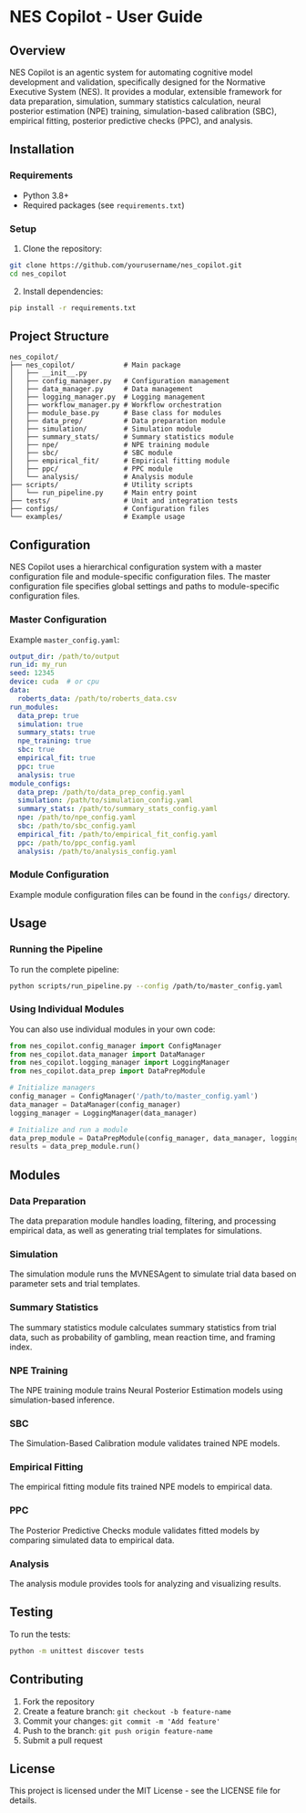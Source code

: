 # NES Copilot - User Guide

## Overview

NES Copilot is an agentic system for automating cognitive model development and validation, specifically designed for the Normative Executive System (NES). It provides a modular, extensible framework for data preparation, simulation, summary statistics calculation, neural posterior estimation (NPE) training, simulation-based calibration (SBC), empirical fitting, posterior predictive checks (PPC), and analysis.

## Installation

### Requirements

- Python 3.8+
- Required packages (see `requirements.txt`)

### Setup

1. Clone the repository:
```bash
git clone https://github.com/yourusername/nes_copilot.git
cd nes_copilot
```

2. Install dependencies:
```bash
pip install -r requirements.txt
```

## Project Structure

```
nes_copilot/
├── nes_copilot/            # Main package
│   ├── __init__.py
│   ├── config_manager.py   # Configuration management
│   ├── data_manager.py     # Data management
│   ├── logging_manager.py  # Logging management
│   ├── workflow_manager.py # Workflow orchestration
│   ├── module_base.py      # Base class for modules
│   ├── data_prep/          # Data preparation module
│   ├── simulation/         # Simulation module
│   ├── summary_stats/      # Summary statistics module
│   ├── npe/                # NPE training module
│   ├── sbc/                # SBC module
│   ├── empirical_fit/      # Empirical fitting module
│   ├── ppc/                # PPC module
│   └── analysis/           # Analysis module
├── scripts/                # Utility scripts
│   └── run_pipeline.py     # Main entry point
├── tests/                  # Unit and integration tests
├── configs/                # Configuration files
└── examples/               # Example usage
```

## Configuration

NES Copilot uses a hierarchical configuration system with a master configuration file and module-specific configuration files. The master configuration file specifies global settings and paths to module-specific configuration files.

### Master Configuration

Example `master_config.yaml`:

```yaml
output_dir: /path/to/output
run_id: my_run
seed: 12345
device: cuda  # or cpu
data:
  roberts_data: /path/to/roberts_data.csv
run_modules:
  data_prep: true
  simulation: true
  summary_stats: true
  npe_training: true
  sbc: true
  empirical_fit: true
  ppc: true
  analysis: true
module_configs:
  data_prep: /path/to/data_prep_config.yaml
  simulation: /path/to/simulation_config.yaml
  summary_stats: /path/to/summary_stats_config.yaml
  npe: /path/to/npe_config.yaml
  sbc: /path/to/sbc_config.yaml
  empirical_fit: /path/to/empirical_fit_config.yaml
  ppc: /path/to/ppc_config.yaml
  analysis: /path/to/analysis_config.yaml
```

### Module Configuration

Example module configuration files can be found in the `configs/` directory.

## Usage

### Running the Pipeline

To run the complete pipeline:

```bash
python scripts/run_pipeline.py --config /path/to/master_config.yaml
```

### Using Individual Modules

You can also use individual modules in your own code:

```python
from nes_copilot.config_manager import ConfigManager
from nes_copilot.data_manager import DataManager
from nes_copilot.logging_manager import LoggingManager
from nes_copilot.data_prep import DataPrepModule

# Initialize managers
config_manager = ConfigManager('/path/to/master_config.yaml')
data_manager = DataManager(config_manager)
logging_manager = LoggingManager(data_manager)

# Initialize and run a module
data_prep_module = DataPrepModule(config_manager, data_manager, logging_manager)
results = data_prep_module.run()
```

## Modules

### Data Preparation

The data preparation module handles loading, filtering, and processing empirical data, as well as generating trial templates for simulations.

### Simulation

The simulation module runs the MVNESAgent to simulate trial data based on parameter sets and trial templates.

### Summary Statistics

The summary statistics module calculates summary statistics from trial data, such as probability of gambling, mean reaction time, and framing index.

### NPE Training

The NPE training module trains Neural Posterior Estimation models using simulation-based inference.

### SBC

The Simulation-Based Calibration module validates trained NPE models.

### Empirical Fitting

The empirical fitting module fits trained NPE models to empirical data.

### PPC

The Posterior Predictive Checks module validates fitted models by comparing simulated data to empirical data.

### Analysis

The analysis module provides tools for analyzing and visualizing results.

## Testing

To run the tests:

```bash
python -m unittest discover tests
```

## Contributing

1. Fork the repository
2. Create a feature branch: `git checkout -b feature-name`
3. Commit your changes: `git commit -m 'Add feature'`
4. Push to the branch: `git push origin feature-name`
5. Submit a pull request

## License

This project is licensed under the MIT License - see the LICENSE file for details.
